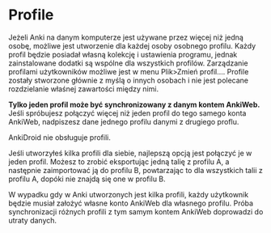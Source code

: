 # Profile

Jeżeli Anki na danym komputerze jest używane przez więcej niż jedną osobę, możliwe jest utworzenie dla każdej osoby osobnego profilu. Każdy profil będzie posiadał własną kolekcję i ustawienia programu, jednak zainstalowane dodatki są wspólne dla wszystkich profilów. Zarządzanie profilami użytkowników możliwe jest w menu Plik>Zmień profil…. Profile zostały stworzone głównie z myślą o innych osobach i nie jest polecane rozdzielanie właśnej zawartości między nimi.

**Tylko jeden profil może być synchronizowany z danym kontem AnkiWeb.** Jeśli spróbujesz połączyć więcej niż jeden profil do tego samego konta AnkiWeb, nadpiszesz dane jednego profilu danymi z drugiego proflu.

AnkiDroid nie obsługuje profili.

Jeśli utworzyłeś kilka profili dla siebie, najlepszą opcją jest połączyć je w jeden profil. Możesz to zrobić eksportując jedną talię z profilu A, a następnie zaimportować ją do profilu B, powtarzając to dla wszystkich talii z profilu A, dopóki nie znajdą się one w profilu B.

W wypadku gdy w Anki utworzonych jest kilka profili, każdy użytkownik będzie musiał założyć własne konto AnkiWeb dla własnego profilu. Próba synchronizacji różnych profili z tym samym kontem AnkiWeb doprowadzi do utraty danych.
